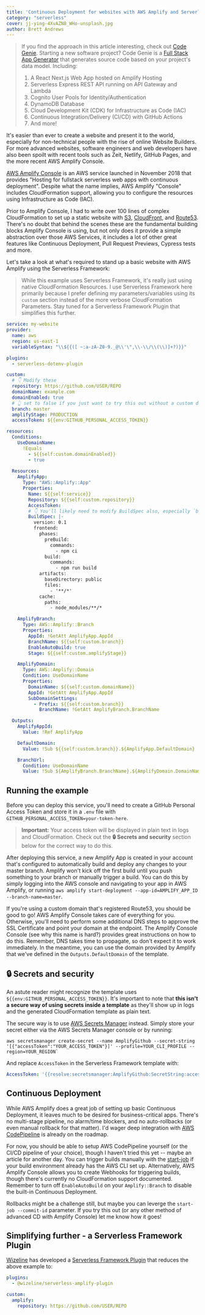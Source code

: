 ```yaml
---
title: 'Continuous Deployment for websites with AWS Amplify and Serverless Framework'
category: "serverless"
cover: jj-ying-4XvAZN8_WHo-unsplash.jpg
author: Brett Andrews
---
```


> If you find the approach in this article interesting, check out <a href="https://codegenie.codes">Code Genie</a>. Starting a new software project? Code Genie is a <a href="https://codegenie.codes">Full Stack App Generator</a> that generates source code based on your project's data model. Including:
> 1. A React Next.js Web App hosted on Amplify Hosting
> 1. Serverless Express REST API running on API Gateway and Lambda
> 1. Cognito User Pools for Identity/Authentication
> 1. DynamoDB Database
> 1. Cloud Development Kit (CDK) for Infrastructure as Code (IAC)
> 1. Continuous Integration/Delivery (CI/CD) with GitHub Actions
> 1. And more!

It's easier than ever to create a website and present it to the world, especially for non-technical people with the rise of online Website Builders. For more advanced websites, software engineers and web developers have also been spoilt with recent tools such as Zeit, Netlify, GitHub Pages, and the more recent AWS Amplify Console.

<a href="https://aws.amazon.com/amplify/console/" target="_blank">AWS Amplify Console</a> is an AWS service launched in November 2018 that provides "Hosting for fullstack serverless web apps with continuous deployment". Despite what the name implies, AWS Amplify "Console" includes CloudFormation support, allowing you to configure the resources using Infrastructure as Code (IAC).

Prior to Amplify Console, I had to write over 100 lines of complex CloudFormation to set up a static website with <a href="https://aws.amazon.com/s3/" target="_blank">S3</a>, <a href="https://aws.amazon.com/cloudfront/" target="_blank">CloudFront</a>, and <a href="https://aws.amazon.com/route53/" target="_blank">Route53</a>. There's no doubt that behind the scenes these are the fundamental building blocks Amplify Console is using, but not only does it provide a simple abstraction over those AWS Services, it includes a lot of other great features like Continuous Deployment, Pull Request Previews, Cypress tests and more.

Let's take a look at what's required to stand up a basic website with AWS Amplify using the Serverless Framework:

> While this example uses Serverless Framework, it's really just using native CloudFormation Resources. I use Serverless Framework here primarily because I prefer defining my parameters/variables using its `custom` section instead of the more verbose CloudFormation Parameters. Stay tuned for a Serverless Framework Plugin that simplifies this further.

```yaml
service: my-website
provider:
  name: aws
  region: us-east-1
  variableSyntax: "\\${{([ ~:a-zA-Z0-9._@\\'\",\\-\\/\\(\\)]+?)}}"

plugins:
  - serverless-dotenv-plugin

custom:
  # 👇 Modify these
  repository: https://github.com/USER/REPO
  domainName: example.com
  domainEnabled: true
  # 👆 set to false if you just want to try this out without a custom domain
  branch: master
  amplifyStage: PRODUCTION
  accessToken: ${{env:GITHUB_PERSONAL_ACCESS_TOKEN}}

resources:
  Conditions:
    UseDomainName:
      !Equals
        - ${{self:custom.domainEnabled}}
        - true
  
  Resources:
    AmplifyApp:
      Type: "AWS::Amplify::App"
      Properties:
        Name: ${{self:service}}
        Repository: ${{self:custom.repository}}
        AccessToken: 
        # 👇 You'll likely need to modify BuildSpec also, especially `baseDirectory` which is commonly called dist or build
        BuildSpec: |-
          version: 0.1
          frontend:
            phases:
              preBuild:
                commands:
                  - npm ci
              build:
                commands:
                  - npm run build
            artifacts:
              baseDirectory: public
              files:
                - '**/*'
            cache:
              paths:
                - node_modules/**/*

    AmplifyBranch:
      Type: AWS::Amplify::Branch
      Properties:
        AppId: !GetAtt AmplifyApp.AppId
        BranchName: ${{self:custom.branch}}
        EnableAutoBuild: true
        Stage: ${{self:custom.amplifyStage}}

    AmplifyDomain:
      Type: AWS::Amplify::Domain
      Condition: UseDomainName
      Properties:
        DomainName: ${{self:custom.domainName}}
        AppId: !GetAtt AmplifyApp.AppId
        SubDomainSettings:
          - Prefix: ${{self:custom.branch}}
            BranchName: !GetAtt AmplifyBranch.BranchName

  Outputs:
    AmplifyAppId:
      Value: !Ref AmplifyApp

    DefaultDomain:
      Value: !Sub ${{self:custom.branch}}.${AmplifyApp.DefaultDomain}

    BranchUrl:
      Condition: UseDomainName
      Value: !Sub ${AmplifyBranch.BranchName}.${AmplifyDomain.DomainName}
```

## Running the example

Before you can deploy this service, you'll need to create a GitHub Personal Access Token and store it in a `.env` file with `GITHUB_PERSONAL_ACCESS_TOKEN=your-token-here`.

> **Important:** Your access token will be displayed in plain text in logs and CloudFormation. Check out the **🔒 Secrets and security** section below for the correct way to do this.

After deploying this service, a new Amplify App is created in your account that's configured to automatically build and deploy any changes to your master branch. Amplify won't kick off the first build until you push something to your branch or manually trigger a build. You can do this by simply logging into the AWS console and navigating to your app in AWS Amplify, or running `aws amplify start-deployment --app-id=AMPLIFY_APP_ID --branch-name=master`.

If you're using a custom domain that's registered Route53, you should be good to go! AWS Amplify Console takes care of everything for you. Otherwise, you'll need to perform some additional DNS steps to approve the SSL Certificate and point your domain at the endpoint. The Amplify Console Console (see why this name is hard?) provides great instructions on how to do this. Remember, DNS takes time to propagate, so don't expect it to work immediately. In the meantime, you can use the domain provided by Amplify that we've defined in the `Outputs.DefaultDomain` of the template.

## 🔒 Secrets and security

An astute reader might recognize the template uses `${{env:GITHUB_PERSONAL_ACCESS_TOKEN}}`. It's important to note that **this isn't a secure way of using secrets inside a template** as they'll show up in logs and the generated CloudFormation template as plain text.

The secure way is to use <a href="https://aws.amazon.com/secrets-manager/" target="_blank">AWS Secrets Manager</a> instead. Simply store your secret either via the AWS Secrets Manager console or by running:

```shell
aws secretsmanager create-secret --name AmplifyGithub --secret-string '[{"accessToken":"YOUR_ACCESS_TOKEN"}]' --profile=YOUR_CLI_PROFILE --region=YOUR_REGION`
```

And replace `AccessToken` in the Serverless Framework template with:

```yaml
AccessToken: '{{resolve:secretsmanager:AmplifyGithub:SecretString:accessToken}}'
```

## Continuous Deployment

While AWS Amplify does a great job of setting up basic Continuous Deployment, it leaves much to be desired for business-critical apps. There's no multi-stage pipeline, no alarm/time blockers, and no auto-rollbacks (or even manual rollback for that matter). I'd wager deep integration with <a href="https://aws.amazon.com/codepipeline/" target="_blank">AWS CodePipeline</a> is already on the roadmap.

For now, you should be able to setup AWS CodePipeline yourself (or the CI/CD pipeline of your choice), though I haven't tried this yet -- maybe an article for another day. You can trigger builds manually with the <a href="https://docs.aws.amazon.com/cli/latest/reference/amplify/start-job.html" target="_blank">start-job</a> if your build environment already has the AWS CLI set up. Alternatively, AWS Amplify Console allows you to create Webhooks for triggering builds, though there's currently no CloudFormation support documented. Remember to turn off `EnableAutoBuild` on your `Amplify::Branch` to disable the built-in Continuous Deployment.

Rollbacks might be a challenge still, but maybe you can leverge the `start-job --commit-id` parameter. If you try this out (or any other method of advanced CD with Amplify Console) let me know how it goes!

## Simplifying further - a Serverless Framework Plugin

<a href="https://wizeline.com" target="_blank">Wizeline</a> has developed a <a href="https://github.com/wizeline/serverless-amplify-plugin/" target="_blank">Serverless Framework Plugin</a> that reduces the above example to:

```yaml
plugins:
  - @wizeline/serverless-amplify-plugin

custom:
  amplify:
    repository: https://github.com/USER/REPO
```
